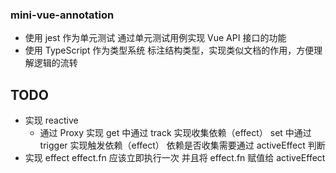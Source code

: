 ### mini-vue-annotation

- 使用 jest 作为单元测试
  通过单元测试用例实现 Vue API 接口的功能
- 使用 TypeScript 作为类型系统
  标注结构类型，实现类似文档的作用，方便理解逻辑的流转

## TODO

- 实现 reactive
  - 通过 Proxy 实现
    get 中通过 track 实现收集依赖（effect）
    set 中通过 trigger 实现触发依赖（effect）
    依赖是否收集需要通过 activeEffect 判断
- 实现 effect
  effect.fn 应该立即执行一次
  并且将 effect.fn 赋值给 activeEffect
